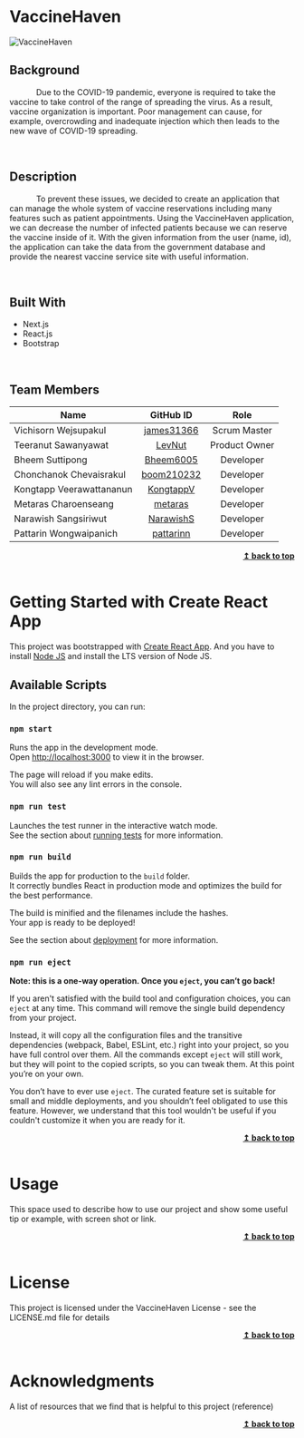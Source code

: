 

# VaccineHaven

![VaccineHaven](public\vaccine-haven-bg.png)

## Background

&nbsp;&nbsp;&nbsp;&nbsp;&nbsp;&nbsp;&nbsp;&nbsp;&nbsp;&nbsp;&nbsp;&nbsp;Due to the COVID-19 pandemic, everyone is required to take the vaccine to take control of the range of spreading the virus. As a result, vaccine organization is important. Poor management can cause, for example, overcrowding and inadequate injection which then leads to the new wave of COVID-19 spreading.

</br>

## Description

&nbsp;&nbsp;&nbsp;&nbsp;&nbsp;&nbsp;&nbsp;&nbsp;&nbsp;&nbsp;&nbsp;&nbsp;To prevent these issues, we decided to create an application that can manage the whole system of vaccine reservations including many features such as patient appointments. Using the VaccineHaven application, we can decrease the number of infected patients because we can reserve the vaccine inside of it. With the given information from the user (name, id), the application can take the data from the government database and provide the nearest vaccine service site with useful information.

</br>

## Built With

* Next.js
* React.js
* Bootstrap

</br>

## Team Members
| Name                     |                  GitHub ID                  |      Role       |
|--------------------------|:-------------------------------------------:| :-------------: |
| Vichisorn Wejsupakul     | [james31366](https://github.com/james31366) |  Scrum Master   |
| Teeranut Sawanyawat      | [LevNut](https://github.com/LevNut)         |  Product Owner  |
| Bheem Suttipong          | [Bheem6005](https://github.com/Bheem6005)   |    Developer    |
| Chonchanok Chevaisrakul  | [boom210232](https://github.com/boom210232) |    Developer    |
| Kongtapp Veerawattananun | [KongtappV](https://github.com/KongtappV)   |    Developer    |
| Metaras Charoenseang     | [metaras](https://github.com/metaras)       |    Developer    |
| Narawish Sangsiriwut     | [NarawishS](https://github.com/NarawishS)   |    Developer    |
| Pattarin Wongwaipanich   | [pattarinn](https://github.com/pattarinn)   |    Developer    |

<div align="right">
    <b><a href="#top">↥ back to top</a></b>
</div>

</br>

# Getting Started with Create React App

This project was bootstrapped with [Create React App](https://github.com/facebook/create-react-app). And you have to
install [Node JS](https://nodejs.org/en/) and install the LTS version of Node JS.

## Available Scripts

In the project directory, you can run:

### `npm start`

Runs the app in the development mode.\
Open [http://localhost:3000](http://localhost:3000) to view it in the browser.

The page will reload if you make edits.\
You will also see any lint errors in the console.

### `npm run test`

Launches the test runner in the interactive watch mode.\
See the section about [running tests](https://facebook.github.io/create-react-app/docs/running-tests) for more
information.

### `npm run build`

Builds the app for production to the `build` folder.\
It correctly bundles React in production mode and optimizes the build for the best performance.

The build is minified and the filenames include the hashes.\
Your app is ready to be deployed!

See the section about [deployment](https://facebook.github.io/create-react-app/docs/deployment) for more information.

### `npm run eject`

**Note: this is a one-way operation. Once you `eject`, you can’t go back!**

If you aren't satisfied with the build tool and configuration choices, you can `eject` at any time. This command will
remove the single build dependency from your project.

Instead, it will copy all the configuration files and the transitive dependencies (webpack, Babel, ESLint, etc.) right
into your project, so you have full control over them. All the commands except `eject` will still work, but they will
point to the copied scripts, so you can tweak them. At this point you’re on your own.

You don’t have to ever use `eject`. The curated feature set is suitable for small and middle deployments, and you
shouldn’t feel obligated to use this feature. However, we understand that this tool wouldn't be useful if you couldn't
customize it when you are ready for it.

<div align="right">
    <b><a href="#top">↥ back to top</a></b>
</div>

</br>

# Usage

This space used to describe how to use our project and show some useful tip or example, with screen shot or link.

<div align="right">
    <b><a href="#top">↥ back to top</a></b>
</div>

</br>

# License
This project is licensed under the VaccineHaven License - see the LICENSE.md file for details

<div align="right">
    <b><a href="#top">↥ back to top</a></b>
</div>

</br>

# Acknowledgments
A list of resources that we find that is helpful to this project (reference)


<div align="right">
    <b><a href="#top">↥ back to top</a></b>
</div>